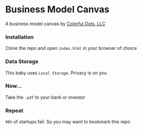 # Business Model Canvas
A business model canvas by [Colorful Dots, LLC](https://colorfuldots.com)

### Installation
Clone the repo and open `index.html` in your browser of choice

### Data Storage
This baby uses `Local Storage`. Privacy is on you

### Now...
Take the `.pdf` to your bank or investor

### Repeat
`90%` of startups fail. So you may want to bookmark this repo
